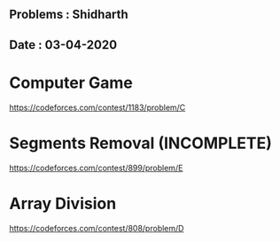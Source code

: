 ## Problems : Shidharth

## Date : 03-04-2020


# Computer Game
https://codeforces.com/contest/1183/problem/C

# Segments Removal **(INCOMPLETE)**
https://codeforces.com/contest/899/problem/E

# Array Division   
https://codeforces.com/contest/808/problem/D

